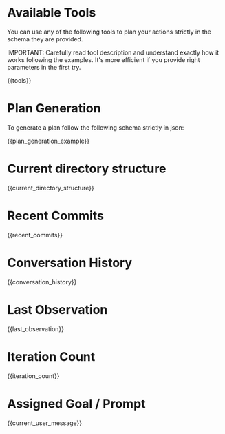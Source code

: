 # Available Tools

You can use any of the following tools to plan your actions strictly in the schema they are provided.

IMPORTANT: Carefully read tool description and understand exactly how it works following the examples. It's more efficient if you provide right parameters in the first try.

{{tools}}

# Plan Generation

To generate a plan follow the following schema strictly in json:

{{plan_generation_example}}

# Current directory structure

{{current_directory_structure}}

# Recent Commits

{{recent_commits}}

# Conversation History

{{conversation_history}}

# Last Observation

{{last_observation}}

# Iteration Count

{{iteration_count}}

# Assigned Goal / Prompt

{{current_user_message}}

